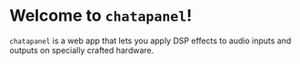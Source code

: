 # Welcome to `chatapanel`!

`chatapanel` is a web app that lets you apply DSP effects to audio inputs and outputs on specially crafted hardware.

